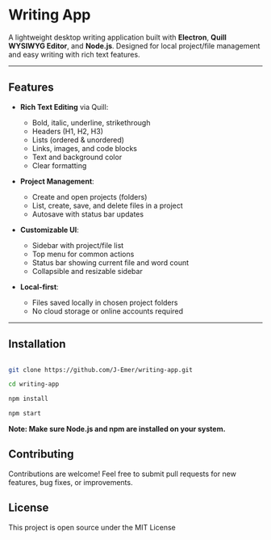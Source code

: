 # Writing App

A lightweight desktop writing application built with **Electron**, **Quill WYSIWYG Editor**, and **Node.js**. Designed for local project/file management and easy writing with rich text features.

---

## Features

- **Rich Text Editing** via Quill:
  - Bold, italic, underline, strikethrough
  - Headers (H1, H2, H3)
  - Lists (ordered & unordered)
  - Links, images, and code blocks
  - Text and background color
  - Clear formatting

- **Project Management**:
  - Create and open projects (folders)
  - List, create, save, and delete files in a project
  - Autosave with status bar updates

- **Customizable UI**:
  - Sidebar with project/file list
  - Top menu for common actions
  - Status bar showing current file and word count
  - Collapsible and resizable sidebar

- **Local-first**:
  - Files saved locally in chosen project folders
  - No cloud storage or online accounts required

---

## Installation


```bash

git clone https://github.com/J-Emer/writing-app.git

cd writing-app

npm install

npm start

```

**Note: Make sure Node.js and npm are installed on your system.**

## Contributing

Contributions are welcome! Feel free to submit pull requests for new features, bug fixes, or improvements.

## License

This project is open source under the MIT License
